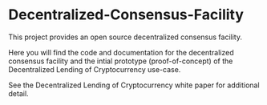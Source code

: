 # Decentralized-Consensus-Facility
This project provides an open source decentralized consensus facility.

Here you will find the code and documentation for the decentralized consensus facility and the intial prototype (proof-of-concept) of the Decentralized Lending of Cryptocurrency use-case.

See the Decentralized Lending of Cryptocurrency white paper for additional detail.
